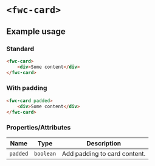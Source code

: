 # `<fwc-card>`  

## Example usage

### Standard  

```html
<fwc-card>
    <div>Some content</div>
</fwc-card>
```

### With padding

```html
<fwc-card padded>
    <div>Some content</div>
</fwc-card>
```

### Properties/Attributes

| Name            | Type      | Description
| --------------- | --------- |------------
| `padded`        | `boolean` | Add padding to card content.

